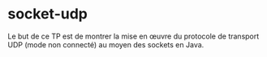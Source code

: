 # socket-udp
Le but de ce TP est de montrer la mise en œuvre du protocole de transport UDP (mode non connecté) au moyen des sockets en Java.
